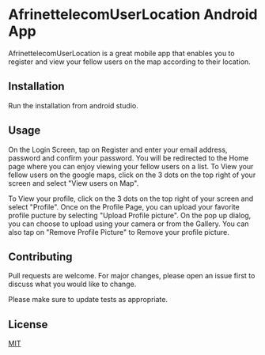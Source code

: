 # AfrinettelecomUserLocation  Android App



AfrinettelecomUserLocation is a great mobile app that enables you to register and view your fellow 
users on the map according to their location.

## Installation

Run the installation from android studio.


## Usage

On the Login Screen, tap on Register and enter your email address, password and confirm your password.
You will be redirected to the Home page where you can enjoy viewing your fellow users on a list.
To View your fellow users on the google maps, click on the 3 dots on the top right of your screen and select "View users on Map".

To View your profile, click on the 3 dots on the top right of your screen and select "Profile".
Once on the Profile Page, you can upload your favorite profile pucture by selecting "Upload Profile picture".
On the pop up dialog, you can choose to upload using your camera or from the Gallery.
You can also tap on "Remove Profile Picture" to Remove your profile picture.


## Contributing
Pull requests are welcome. For major changes, please open an issue first to discuss what you would like to change.

Please make sure to update tests as appropriate.

## License
[MIT](https://choosealicense.com/licenses/mit/)
